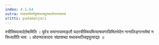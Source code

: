 ```yaml
---
index: 4.1.64
sutra: पाककर्णपर्णपुष्पफलमूलबालोत्तरपदाच्च
vritti: padamanjari
---
```


 स्त्रीविषयत्वादेतेषामिति । पूर्वत्र समानायामाकृतौ यदस्त्रीविषयमित्याश्रयणान्निमितभेदेन नानालिङ्गानामेषां न सिध्यतीति भावः । ओदनपाकादयः संज्ञाशब्दा यथाकथञ्चिद्व्युत्पाद्याः ॥